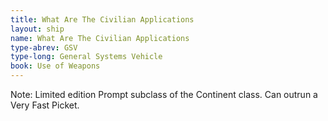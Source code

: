 ```yaml
---
title: What Are The Civilian Applications
layout: ship
name: What Are The Civilian Applications
type-abrev: GSV
type-long: General Systems Vehicle
book: Use of Weapons
---
```


<span class="note">Note:</span> Limited edition Prompt subclass of the Continent class. Can outrun a Very Fast Picket.